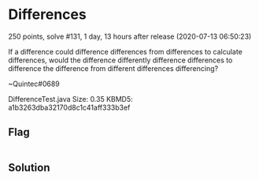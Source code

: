 # Differences
250 points, solve #131, 1 day, 13 hours after release (2020-07-13 06:50:23)

If a difference could difference differences from differences to calculate differences, would the difference differently difference differences to difference the difference from different differences differencing?

~Quintec#0689

DifferenceTest.java Size: 0.35 KBMD5: a1b3263dba32170d8c1c41aff333b3ef

## Flag
```shell

```

## Solution
